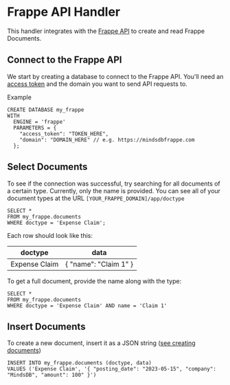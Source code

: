 # Frappe API Handler

This handler integrates with the [Frappe API](https://frappeframework.com/docs/v14/user/en/api/rest) to create and read Frappe Documents.


## Connect to the Frappe API
We start by creating a database to connect to the Frappe API. You'll need an [access token](https://frappeframework.com/docs/v14/user/en/api/rest) and the domain you want to send API requests to.

Example
```
CREATE DATABASE my_frappe
WITH
  ENGINE = 'frappe'
  PARAMETERS = {
    "access_token": "TOKEN_HERE",
    "domain": "DOMAIN_HERE" // e.g. https://mindsdbfrappe.com
  };
```

## Select Documents
To see if the connection was successful, try searching for all documents of a certain type. Currently, only the name is provided. You can see all of your document types at the URL `[YOUR_FRAPPE_DOMAIN]/app/doctype`

```
SELECT *
FROM my_frappe.documents
WHERE doctype = 'Expense Claim';
```

Each row should look like this:

| doctype      | data                  |
|--------------| ----------------------|
| Expense Claim| { "name": "Claim 1" } |

To get a full document, provide the name along with the type:

```
SELECT *
FROM my_frappe.documents
WHERE doctype = 'Expense Claim' AND name = 'Claim 1'
```

## Insert Documents

To create a new document, insert it as a JSON string ([see creating documents](https://frappeframework.com/docs/v14/user/en/api/rest#create))

```
INSERT INTO my_frappe.documents (doctype, data)
VALUES ('Expense Claim', '{ "posting_date": "2023-05-15", "company": "MindsDB", "amount": 100" }')
```